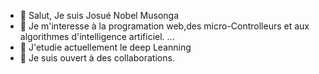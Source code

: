 - 👋 Salut, Je suis Josué Nobel Musonga
- 👀 Je m'interesse à la programation web,des micro-Controlleurs et aux algorithmes d'intelligence artificiel.  ...
- 🌱 J'etudie actuellement le deep Leanning
- 💞️ Je suis ouvert à des collaborations.

<!---
I-Am-Nobel/I-Am-Nobel is a ✨ special ✨ repository because its `README.md` (this file) appears on your GitHub profile.
You can click the Preview link to take a look at your changes.
--->
